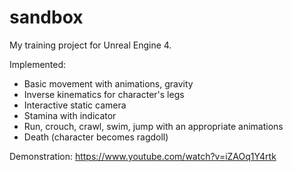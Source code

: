 # sandbox
My training project for Unreal Engine 4.

Implemented:

* Basic movement with animations, gravity
* Inverse kinematics for character's legs
* Interactive static camera
* Stamina with indicator
* Run, crouch, crawl, swim, jump with an appropriate animations
* Death (character becomes ragdoll)

Demonstration: https://www.youtube.com/watch?v=iZAOq1Y4rtk
